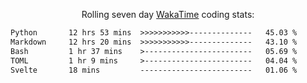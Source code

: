 <p align="center">Rolling seven day <a href="https://wakatime.com/@syrkis"/>WakaTime</a> coding stats:</p>
<!--START_SECTION:waka-->

```txt
Python       12 hrs 53 mins  >>>>>>>>>>>--------------   45.03 %
Markdown     12 hrs 20 mins  >>>>>>>>>>>--------------   43.10 %
Bash         1 hr 37 mins    >------------------------   05.69 %
TOML         1 hr 9 mins     >------------------------   04.04 %
Svelte       18 mins         -------------------------   01.06 %
```

<!--END_SECTION:waka-->
